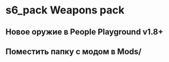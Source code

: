 # s6_pack Weapons pack
## Новое оружие в People Playground v1.8+
## Поместить папку с модом в Mods/
